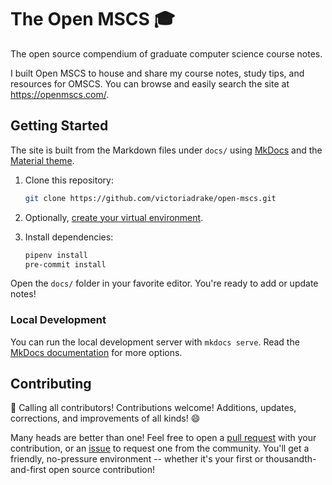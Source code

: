 # The Open MSCS 🎓

The open source compendium of graduate computer science course notes.

I built Open MSCS to house and share my course notes, study tips, and resources for OMSCS. You can browse and easily search the site at <https://openmscs.com/>.

## Getting Started

The site is built from the Markdown files under `docs/` using [MkDocs](https://www.mkdocs.org/) and the [Material theme](https://squidfunk.github.io/mkdocs-material/).

1. Clone this repository:

   ```sh
   git clone https://github.com/victoriadrake/open-mscs.git
   ```

2. Optionally, [create your virtual environment](https://docs.python.org/3/tutorial/venv.html#creating-virtual-environments).
3. Install dependencies:

   ```sh
   pipenv install
   pre-commit install
   ```

Open the `docs/` folder in your favorite editor. You're ready to add or update notes!

### Local Development

You can run the local development server with `mkdocs serve`. Read the [MkDocs documentation](https://www.mkdocs.org/) for more options.

## Contributing

📣 Calling all contributors! Contributions welcome! Additions, updates, corrections, and improvements of all kinds! 😄

Many heads are better than one! Feel free to open a [pull request](https://github.com/victoriadrake/open-mscs/pulls) with your contribution, or an [issue](https://github.com/victoriadrake/open-mscs/issues) to request one from the community. You'll get a friendly, no-pressure environment -- whether it's your first or thousandth-and-first open source contribution!

